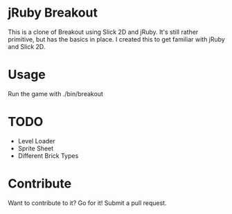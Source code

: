 # jRuby Breakout

This is a clone of Breakout using Slick 2D and jRuby. It's still rather 
primitive, but has the basics in place. I created this to get familiar with
jRuby and Slick 2D.

# Usage

Run the game with ./bin/breakout

# TODO

* Level Loader
* Sprite Sheet
* Different Brick Types

# Contribute

Want to contribute to it? Go for it! Submit a pull request.
